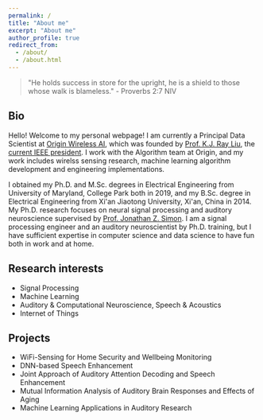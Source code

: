 ```yaml
---
permalink: /
title: "About me"
excerpt: "About me"
author_profile: true
redirect_from: 
  - /about/
  - /about.html
---
```


> "He holds success in store for the upright, he is a shield to those whose walk is blameless." - Proverbs 2:7 NIV

## Bio
Hello! Welcome to my personal webpage! I am currently a Principal Data Scientist at [Origin Wireless AI](https://www.originwirelessai.com), which was founded by [Prof. K.J. Ray Liu](http://www.cspl.umd.edu/kjrliu/), the [current IEEE president](https://www.ieee.org/about/corporate/election/index.html). I work with the Algorithm team at Origin, and my work includes wirelss sensing research, machine learning algorithm development and engineering implementations.  

I obtained my Ph.D. and M.Sc. degrees in Electrical Engineering from University of Maryland, College Park both in 2019, and my B.Sc. degree in Electrical Engineering from Xi'an Jiaotong University, Xi'an, China in 2014. My Ph.D. research focuses on neural signal processing and auditory neuroscience supervised by [Prof. Jonathan Z. Simon](https://ece.umd.edu/clark/faculty/481/Jonathan-Simon). I am a signal processing engineer and an auditory neuroscientist by Ph.D. training, but I have sufficient expertise in computer science and data science to have fun both in work and at home.

## Research interests
- Signal Processing
- Machine Learning
- Auditory & Computational Neuroscience, Speech & Acoustics
- Internet of Things

## Projects
- WiFi-Sensing for Home Security and Wellbeing Monitoring
- DNN-based Speech Enhancement
- Joint Approach of Auditory Attention Decoding and Speech Enhancement
- Mutual Information Analysis of Auditory Brain Responses and Effects of Aging
- Machine Learning Applications in Auditory Research
